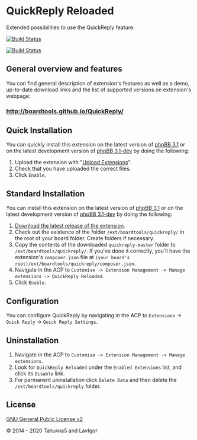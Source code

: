 QuickReply Reloaded
===================
Extended possibilities to use the QuickReply feature.

[![Build Status](https://travis-ci.org/BoardTools/QuickReply.svg?branch=master)](https://travis-ci.org/BoardTools/QuickReply)

[![Build Status](https://github.com/BoardTools/QuickReply/workflows/Tests/badge.svg)](https://github.com/BoardTools/QuickReply/actions)

## General overview and features
You can find general description of extension's features as well as a demo, up-to-date download links and the list of supported versions on extension's webpage:
### http://boardtools.github.io/QuickReply/

## Quick Installation
You can quickly install this extension on the latest version of [phpBB 3.1](https://www.phpbb.com/downloads/) or on the latest development version of [phpBB 3.1-dev](https://github.com/phpbb/phpbb3) by doing the following:

1. Upload the extension with "[Upload Extensions](https://github.com/BoardTools/upload)".
2. Check that you have uploaded the correct files.
3. Click `Enable`.

## Standard Installation
You can install this extension on the latest version of [phpBB 3.1](https://www.phpbb.com/downloads/) or on the latest development version of [phpBB 3.1-dev](https://github.com/phpbb/phpbb3) by doing the following:

1. [Download the latest release of the extension](https://github.com/BoardTools/QuickReply).
2. Check out the existence of the folder `/ext/boardtools/quickreply/` in the root of your board folder. Create folders if necessary.
3. Copy the contents of the downloaded `quickreply-master` folder to `/ext/boardtools/quickreply/`. If you've done it correctly, you'll have the extension's `composer.json` file at `(your board's root)/ext/boardtools/quickreply/composer.json`.
4. Navigate in the ACP to `Customise -> Extension Management -> Manage extensions -> QuickReply Reloaded`.
5. Click `Enable`.

## Configuration
You can configure QuickReply by navigating in the ACP to `Extensions` -> `Quick Reply` -> `Quick Reply Settings`.

## Uninstallation

1. Navigate in the ACP to `Customise -> Extension Management -> Manage extensions`.
2. Look for `QuickReply Reloaded` under the `Enabled Extensions` list, and click its `Disable` link.
3. For permanent uninstallation click `Delete Data` and then delete the `/ext/boardtools/quickreply` folder.

## License
[GNU General Public License v2](http://opensource.org/licenses/GPL-2.0)

© 2014 - 2020 Татьяна5 and LavIgor
